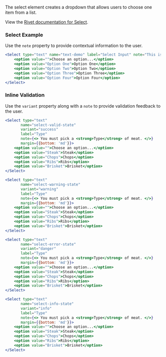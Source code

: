 The select element creates a dropdown that allows users to choose one item from a list.

View the [Rivet documentation for Select](https://rivet.uits.iu.edu/components/forms/select-input/).

### Select Example

Use the `note` property to provide contextual information to the user.

```jsx
<Select type="text" name="text-demo" label="Select Input" note="This is a note." margin={{ bottom: 'md' }}>
    <option value="">Choose an option...</option>
    <option value="Option One">Option One</option>
    <option value="Option Two">Option Two</option>
    <option value="Option Three">Option Three</option>
    <option value="Option Four">Option Four</option>
</Select>
```

### Inline Validation

Use the `variant` property along with a `note` to provide validation feedback to the user.

```jsx
<Select type="text"
       name="select-valid-state"
       variant="success"
       label="Type"
       note={<> You must pick a <strong>Type</strong> of meat. </>}
       margin={{bottom: 'md'}}>
    <option value="">Choose an option...</option>
    <option value="Steak">Steak</option>
    <option value="Chops">Chops</option>
    <option value="Ribs">Ribs</option>
    <option value="Brisket">Brisket</option>
</Select>

<Select type="text"
       name="select-warning-state"
       variant="warning"
       label="Type"
       note={<> You must pick a <strong>Type</strong> of meat. </>}
       margin={{bottom: 'md'}}>
    <option value="">Choose an option...</option>
    <option value="Steak">Steak</option>
    <option value="Chops">Chops</option>
    <option value="Ribs">Ribs</option>
    <option value="Brisket">Brisket</option>
</Select>

<Select type="text"
       name="select-error-state"
       variant="danger"
       label="Type"
       note={<> You must pick a <strong>Type</strong> of meat. </>}
       margin={{bottom: 'md'}}>
    <option value="">Choose an option...</option>
    <option value="Steak">Steak</option>
    <option value="Chops">Chops</option>
    <option value="Ribs">Ribs</option>
    <option value="Brisket">Brisket</option>
</Select>

<Select type="text"
       name="select-info-state"
       variant="info"
       label="Type"
       note={<> You must pick a <strong>Type</strong> of meat. </>}
       margin={{bottom: 'md'}}>
    <option value="">Choose an option...</option>
    <option value="Steak">Steak</option>
    <option value="Chops">Chops</option>
    <option value="Ribs">Ribs</option>
    <option value="Brisket">Brisket</option>
</Select>
```
